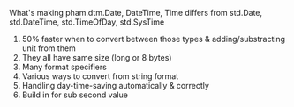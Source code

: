 What's making pham.dtm.Date, DateTime, Time differs from std.Date, std.DateTime, std.TimeOfDay, std.SysTime
1. 50% faster when to convert between those types & adding/substracting unit from them
2. They all have same size (long or 8 bytes)
3. Many format specifiers
4. Various ways to convert from string format
5. Handling day-time-saving automatically & correctly
6. Build in for sub second value